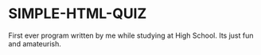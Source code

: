 # SIMPLE-HTML-QUIZ
First ever program written by me while studying at High School. Its just fun and amateurish. 
